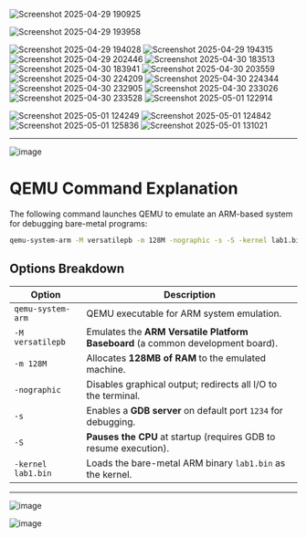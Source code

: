 ![Screenshot 2025-04-29 190925](https://github.com/user-attachments/assets/dada4025-cbc7-4147-bdc7-98ec8fc5e320)



![Screenshot 2025-04-29 193958](https://github.com/user-attachments/assets/05733ce0-1bf7-40a6-b244-a2065a827c07)

![Screenshot 2025-04-29 194028](https://github.com/user-attachments/assets/abc2d4fc-5398-4bed-830b-a01f87daa8be)
![Screenshot 2025-04-29 194315](https://github.com/user-attachments/assets/a1d56291-80e5-47d4-82e2-c8db50ed4ad9)
![Screenshot 2025-04-29 202446](https://github.com/user-attachments/assets/0af59414-6dec-45c8-bc10-228d83a83a8f)
![Screenshot 2025-04-30 183513](https://github.com/user-attachments/assets/860d79eb-5ff2-48ea-bbcf-d8a8d9698741)
![Screenshot 2025-04-30 183941](https://github.com/user-attachments/assets/a9ac376c-ac57-478d-a87b-762a1a40bf54)
![Screenshot 2025-04-30 203559](https://github.com/user-attachments/assets/c4a68179-1cd4-4934-82d9-0b94d7e138c2)
![Screenshot 2025-04-30 224209](https://github.com/user-attachments/assets/b45d1139-42c5-40ea-858f-e5d0c3f44dd3)
![Screenshot 2025-04-30 224344](https://github.com/user-attachments/assets/0add99e6-0d71-4153-b709-d1d2338b991f)
![Screenshot 2025-04-30 232905](https://github.com/user-attachments/assets/83878df4-b673-4de7-8cec-c7d9d8c79c4a)
![Screenshot 2025-04-30 233026](https://github.com/user-attachments/assets/dcac34ca-7b75-415d-9b3f-dc3824f5ae97)
![Screenshot 2025-04-30 233528](https://github.com/user-attachments/assets/f0346aee-3b17-498d-bcbe-fec07376d950)
![Screenshot 2025-05-01 122914](https://github.com/user-attachments/assets/d68ac101-7311-47fe-9a74-e897c19a03ff)

![Screenshot 2025-05-01 124249](https://github.com/user-attachments/assets/57fc1276-367c-4d14-a27b-92b716a60100)
![Screenshot 2025-05-01 124842](https://github.com/user-attachments/assets/a2eee582-d3a6-4a37-9be7-47584e3d9027)
![Screenshot 2025-05-01 125836](https://github.com/user-attachments/assets/042984a6-6579-48c0-966f-b46038d7c3cc)
![Screenshot 2025-05-01 131021](https://github.com/user-attachments/assets/3a2b8e64-7128-45cb-9b95-5ede60086260)

---
![image](https://github.com/user-attachments/assets/3c79c0f0-170a-4029-9f88-c82960cc7c2c)



# QEMU Command Explanation

The following command launches QEMU to emulate an ARM-based system for debugging bare-metal programs:

```bash
qemu-system-arm -M versatilepb -m 128M -nographic -s -S -kernel lab1.bin
```

## Options Breakdown

| Option          | Description |
|-----------------|-------------|
| `qemu-system-arm` | QEMU executable for ARM system emulation. |
| `-M versatilepb`  | Emulates the **ARM Versatile Platform Baseboard** (a common development board). |
| `-m 128M`        | Allocates **128MB of RAM** to the emulated machine. |
| `-nographic`     | Disables graphical output; redirects all I/O to the terminal. |
| `-s`             | Enables a **GDB server** on default port `1234` for debugging. |
| `-S`             | **Pauses the CPU** at startup (requires GDB to resume execution). |
| `-kernel lab1.bin` | Loads the bare-metal ARM binary `lab1.bin` as the kernel. |

---

![image](https://github.com/user-attachments/assets/2cc718cb-eff7-4159-8ddb-03081c5293f2)

![image](https://github.com/user-attachments/assets/57795923-32f3-4469-8c9f-f23076583aa5)
